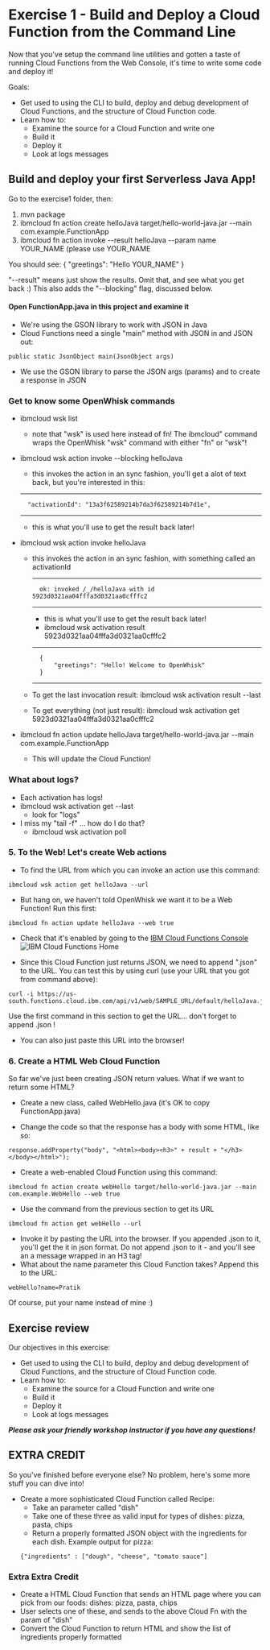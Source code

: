 # Exercise 1 - Build and Deploy a Cloud Function from the Command Line

Now that you've setup the command line utilities and gotten a taste of running Cloud Functions from the Web Console, it's time to write some code and deploy it!

Goals:
* Get used to using the CLI to build, deploy and debug development of Cloud Functions, and the structure of Cloud Function code. 
* Learn how to:
    * Examine the source for a  Cloud Function and write one 
    * Build it
    * Deploy it
    * Look at logs messages

## Build and deploy your first Serverless Java App!

Go to the exercise1 folder, then:

1. mvn package  
2. ibmcloud fn action create helloJava target/hello-world-java.jar --main com.example.FunctionApp
3. ibmcloud fn action invoke --result helloJava --param name YOUR_NAME
(please use YOUR_NAME

You should see:
{
    "greetings": "Hello YOUR_NAME"
}

"--result" means just show the results. Omit that, and see what you get back :)
This also adds the "--blocking" flag, discussed below.

#### Open FunctionApp.java in this project and examine it

* We're using the GSON library to work with JSON in Java
* Cloud Functions need a single "main" method with JSON in and JSON out:

``` public static JsonObject main(JsonObject args) ```

* We use the GSON library to parse the JSON args (params) and to create a response in JSON  

### Get to know some OpenWhisk commands

* ibmcloud wsk list
    * note that "wsk" is used here instead of fn! The ibmcloud" command wraps the OpenWhisk "wsk" command with either "fn" or "wsk"!
* ibmcloud wsk action invoke --blocking helloJava
    * this invokes the action in an sync fashion, you'll get a alot of text back, but you're interested in this:
    ***
        "activationId": "13a3f62589214b7da3f62589214b7d1e",
    ***
    * this is what you'll use to get the result back later!
* ibmcloud wsk action invoke helloJava
    * this invokes the action in an sync fashion, with something called an activationId
        ***
            ok: invoked /_/helloJava with id 5923d0321aa04fffa3d0321aa0cfffc2
        ***
        * this is what you'll use to get the result back later!
        * ibmcloud wsk activation result 5923d0321aa04fffa3d0321aa0cfffc2
        ***
                        
            {
                "greetings": "Hello! Welcome to OpenWhisk"
            }
        ***        
    * To  get the last invocation result: ibmcloud wsk activation result --last
    * To get everything (not just result): ibmcloud wsk activation get 5923d0321aa04fffa3d0321aa0cfffc2

    
* ibmcloud fn action update helloJava target/hello-world-java.jar --main com.example.FunctionApp
    * This will update the Cloud Function!              

### What about logs?

* Each activation has logs!
* ibmcloud wsk activation get --last
    * look for  "logs"
* I miss my "tail -f" ... how do I do that?
    * ibmcloud wsk activation poll
    
### 5. To the Web! Let's create Web actions
* To find the URL from which you can invoke an action use this command:
```
ibmcloud wsk action get helloJava --url
```

* But hang on, we haven't told OpenWhisk we want it to be a Web Function! Run this first:
```
ibmcloud fn action update helloJava --web true  
```    

* Check that it's enabled by going to the [IBM Cloud Functions Console](https://cloud.ibm.com/openwhisk/actions)
![IBM Cloud Functions Home](images/ex0image2.png)

* Since this Cloud Function just returns JSON, we need to append ".json" to the URL. You can test this by using curl (use your URL that you got from command above):
```
curl -i https://us-south.functions.cloud.ibm.com/api/v1/web/SAMPLE_URL/default/helloJava.json
```
Use the first command in this section to get the URL... don't forget to append .json !

* You can also just paste this URL into the browser!

### 6. Create a HTML Web Cloud Function

So far we've just been creating JSON return values. What if we want to return some HTML?

* Create a new class, called WebHello.java (it's OK to copy FunctionApp.java)

* Change the code so that the response has a body with some HTML, like so:

``` response.addProperty("body", "<html><body><h3>" + result + "</h3></body></html>");  ```

* Create a web-enabled Cloud Function using this command:

``` ibmcloud fn action create webHello target/hello-world-java.jar --main com.example.WebHello --web true ``` 

* Use the command from the previous section to get its URL

``` 
ibmcloud fn action get webHello --url
```
* Invoke it by pasting the URL into the browser. If you appended .json to it, you'll get the it in json format. Do not append .json to it - and you'll see an a message wrapped in an H3 tag!
* What about the name parameter this Cloud Function takes? Append this to the URL:
``` 
webHello?name=Pratik
```
Of course, put your name instead of mine :)  

## Exercise review

Our objectives in this exercise:

* Get used to using the CLI to build, deploy and debug development of Cloud Functions, and the structure of Cloud Function code. 
* Learn how to:
    * Examine the source for a Cloud Function and write one 
    * Build it
    * Deploy it
    * Look at logs messages

***Please ask your friendly workshop instructor if you have any questions!***

## EXTRA CREDIT
So you've finished before everyone else? No problem, here's some more stuff you can dive into!

* Create a more sophisticated Cloud Function called Recipe:
    * Take an parameter called "dish"
    * Take one of these three as valid input for types of dishes: pizza, pasta, chips
    * Return a properly formatted JSON object with the ingredients for each dish. Example output for pizza: 
    ``` 
    {"ingredients" : ["dough", "cheese", "tomato sauce"]
    ```

### Extra Extra Credit
 * Create a HTML Cloud Function that sends an HTML page where you can pick from our foods: dishes: pizza, pasta, chips
 * User selects one of these, and sends to the above Cloud Fn with the param of "dish" 
 * Convert the Cloud Function to return HTML and show the list of ingredients properly formatted
    
   
   
